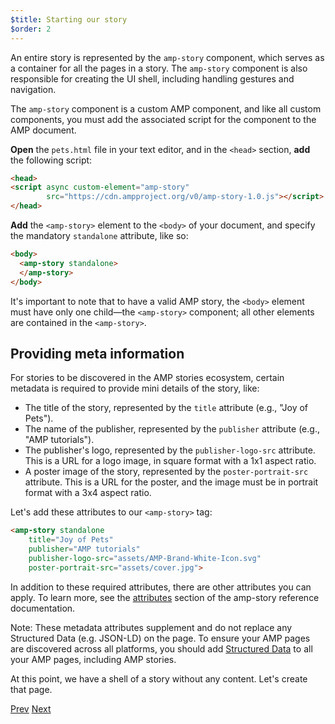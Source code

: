 ```yaml
---
$title: Starting our story
$order: 2
---
```


An entire story is represented by the `amp-story` component, which serves as a container for all the pages in a story.  The `amp-story` component is also responsible for creating the UI shell, including handling gestures and navigation.

The `amp-story` component is a custom AMP component, and like all custom components, you must add the associated script for the component to the AMP document.

**Open** the `pets.html` file in your text editor, and in the `<head>` section, **add** the following script:

```html hl_lines="2 3"
<head>
<script async custom-element="amp-story"
        src="https://cdn.ampproject.org/v0/amp-story-1.0.js"></script>
</head>
```

**Add** the `<amp-story>` element to the `<body>` of your document, and specify the mandatory `standalone` attribute, like so:

```html hl_lines="2 3"
<body>
  <amp-story standalone>
  </amp-story>
</body>
```

It's important to note that to have a valid AMP story, the `<body>` element must have only one child&mdash;the `<amp-story>` component; all other elements are contained in the `<amp-story>`.

## Providing meta information

For stories to be discovered in the AMP stories ecosystem, certain metadata is required to provide mini details of the story, like:

* The title of the story, represented by the `title` attribute (e.g., "Joy of Pets").
* The name of the publisher, represented by the `publisher` attribute (e.g., "AMP tutorials").
* The publisher's logo, represented by the `publisher-logo-src` attribute.  This is a URL for a logo image, in square format with a 1x1 aspect ratio.
* A poster image of the story, represented by the `poster-portrait-src` attribute. This is a URL for the poster, and the image must be in portrait format with a 3x4 aspect ratio.

Let's add these attributes to our `<amp-story>` tag:

```html hl_lines="2 3 4 5"
<amp-story standalone
    title="Joy of Pets"
    publisher="AMP tutorials"
    publisher-logo-src="assets/AMP-Brand-White-Icon.svg"
    poster-portrait-src="assets/cover.jpg">
```

In addition to these required attributes, there are other attributes you can apply. To learn more, see the [attributes](/docs/reference/components/amp-story.html#attributes) section of the amp-story reference documentation.

Note: These metadata attributes supplement and do not replace any Structured Data (e.g. JSON-LD) on the page. To ensure your AMP pages are discovered across all platforms, you should add [Structured Data](/docs/fundamentals/discovery.html#integrate-with-third-party-platforms-through-additional-metadata) to all your AMP pages, including AMP stories.

At this point, we have a shell of a story without any content. Let's create that page.

<div class="prev-next-buttons">
  <a class="button prev-button" href="/docs/getting_started/visual_story/parts_of_story.html"><span class="arrow-prev">Prev</span></a>
  <a class="button next-button" href="/docs/getting_started/visual_story/create_cover_page.html"><span class="arrow-next">Next</span></a>
</div>
